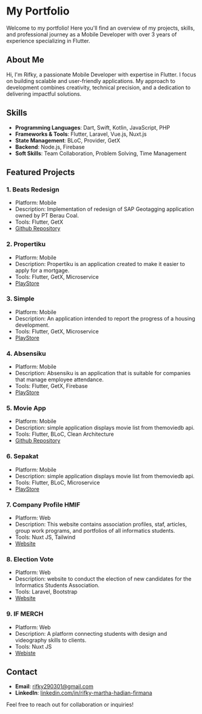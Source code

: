 # My Portfolio

Welcome to my portfolio! Here you'll find an overview of my projects, skills, and professional journey as a Mobile Developer with over 3 years of experience specializing in Flutter. 

## About Me

Hi, I'm Rifky, a passionate Mobile Developer with expertise in Flutter. I focus on building scalable and user-friendly applications. My approach to development combines creativity, technical precision, and a dedication to delivering impactful solutions.

## Skills

- **Programming Languages**: Dart, Swift, Kotlin, JavaScript, PHP
- **Frameworks & Tools**: Flutter, Laravel, Vue.js, Nuxt.js
- **State Management**: BLoC, Provider, GetX
- **Backend**: Node.js, Firebase
- **Soft Skills**: Team Collaboration, Problem Solving, Time Management

## Featured Projects

### 1. **Beats Redesign**
- Platform: Mobile
- Description: Implementation of redesign of SAP Geotagging application owned by PT Berau Coal.
- Tools: Flutter, GetX
- [Github Repository](https://github.com/rifky290301/beats_redesign)

### 2. **Propertiku**
- Platform: Mobile
- Description: Propertiku is an application created to make it easier to apply for a mortgage.
- Tools: Flutter, GetX, Microservice
- [PlayStore](https://play.google.com/store/apps/details?id=com.asc.pr0pertiku&hl=id)

### 3. **Simple**
- Platform: Mobile
- Description: An application intended to report the progress of a housing development.
- Tools: Flutter, GetX, Microservice
- [PlayStore](https://play.google.com/store/apps/details?id=com.asc.pr0pertiku&hl=id)

### 4. **Absensiku**
- Platform: Mobile
- Description: Absensiku is an application that is suitable for companies that manage employee attendance.
- Tools: Flutter, GetX, Firebase
- [PlayStore](https://play.google.com/store/apps/details?id=com.asc.absensiku&hl=id)

### 5. **Movie App**
- Platform: Mobile
- Description: simple application displays movie list from themoviedb api.
- Tools: Flutter, BLoC, Clean Architecture
- [Github Repository](https://github.com/rifky290301/movie_technical_test)

### 6. **Sepakat**
- Platform: Mobile
- Description: simple application displays movie list from themoviedb api.
- Tools: Flutter, BLoC, Microservice
- [PlayStore](https://play.google.com/store/apps/details?id=id.asc.sepakat&hl=id)

### 7. **Company Profile HMIF**
- Platform: Web
- Description: This website contains association profiles, staf, articles, group work programs, and portfolios of all informatics students.
- Tools: Nuxt JS, Tailwind
- [Website](https://hmifunej.id/)

### 8. **Election Vote**
- Platform: Web
- Description: website to conduct the election of new candidates for the Informatics Students Association.
- Tools: Laravel, Bootstrap
- [Website](https://election-vote.hmifunej.id/)

### 9. **IF MERCH**
- Platform: Web
- Description: A platform connecting students with design and videography skills to clients.
- Tools: Nuxt JS
- [Webiste](https://ifmerch.hmifunej.id/)

## Contact

- **Email**: rifky290301@gmail.com
- **LinkedIn**: [linkedin.com/in/rifky-martha-hadian-firmana](https://www.linkedin.com/in/rifky-martha-hadian-firmana/)

Feel free to reach out for collaboration or inquiries!
